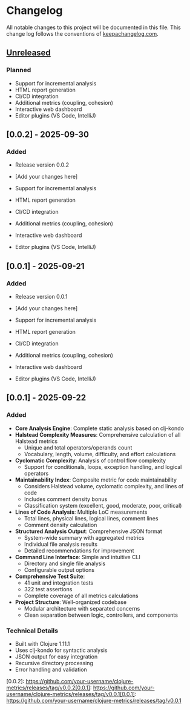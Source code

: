 # Changelog

All notable changes to this project will be documented in this file. This change log follows the conventions of [keepachangelog.com](http://keepachangelog.com/).

## [Unreleased]

### Planned
- Support for incremental analysis
- HTML report generation
- CI/CD integration
- Additional metrics (coupling, cohesion)
- Interactive web dashboard
- Editor plugins (VS Code, IntelliJ)

## [0.0.2] - 2025-09-30

### Added
- Release version 0.0.2
- [Add your changes here]

- Support for incremental analysis
- HTML report generation
- CI/CD integration
- Additional metrics (coupling, cohesion)
- Interactive web dashboard
- Editor plugins (VS Code, IntelliJ)

## [0.0.1] - 2025-09-21

### Added
- Release version 0.0.1
- [Add your changes here]

- Support for incremental analysis
- HTML report generation
- CI/CD integration
- Additional metrics (coupling, cohesion)
- Interactive web dashboard
- Editor plugins (VS Code, IntelliJ)

## [0.0.1] - 2025-09-22

### Added
- **Core Analysis Engine**: Complete static analysis based on clj-kondo
- **Halstead Complexity Measures**: Comprehensive calculation of all Halstead metrics
  - Unique and total operators/operands count
  - Vocabulary, length, volume, difficulty, and effort calculations
- **Cyclomatic Complexity**: Analysis of control flow complexity
  - Support for conditionals, loops, exception handling, and logical operators
- **Maintainability Index**: Composite metric for code maintainability
  - Considers Halstead volume, cyclomatic complexity, and lines of code
  - Includes comment density bonus
  - Classification system (excellent, good, moderate, poor, critical)
- **Lines of Code Analysis**: Multiple LoC measurements
  - Total lines, physical lines, logical lines, comment lines
  - Comment density calculation
- **Structured Analysis Output**: Comprehensive JSON format
  - System-wide summary with aggregated metrics
  - Individual file analysis results
  - Detailed recommendations for improvement
- **Command Line Interface**: Simple and intuitive CLI
  - Directory and single file analysis
  - Configurable output options
- **Comprehensive Test Suite**: 
  - 41 unit and integration tests
  - 322 test assertions
  - Complete coverage of all metrics calculations
- **Project Structure**: Well-organized codebase
  - Modular architecture with separated concerns
  - Clean separation between logic, controllers, and components

### Technical Details
- Built with Clojure 1.11.1
- Uses clj-kondo for syntactic analysis
- JSON output for easy integration
- Recursive directory processing
- Error handling and validation

[Unreleased]: https://github.com/your-username/clojure-metrics/compare/v0.0.2...HEAD
[0.0.2]: https://github.com/your-username/clojure-metrics/releases/tag/v0.0.2[0.0.1]: https://github.com/your-username/clojure-metrics/releases/tag/v0.0.1[0.0.1]: https://github.com/your-username/clojure-metrics/releases/tag/v0.0.1